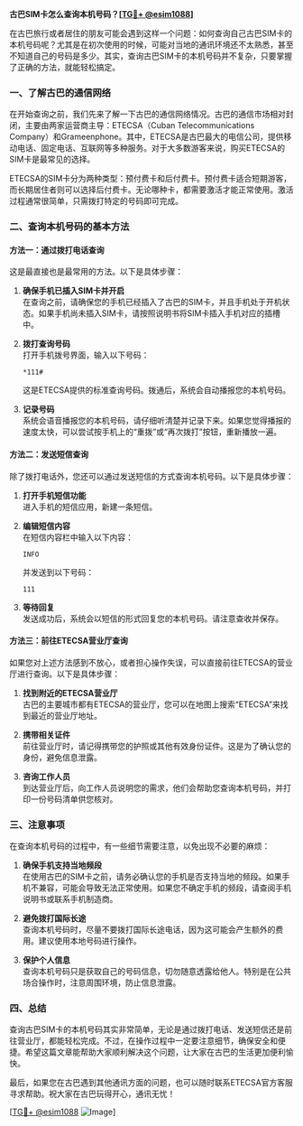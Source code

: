 **古巴SIM卡怎么查询本机号码？[[TG💪+ @esim1088](https://t.me/s/esim1088)]**

在古巴旅行或者居住的朋友可能会遇到这样一个问题：如何查询自己古巴SIM卡的本机号码呢？尤其是在初次使用的时候，可能对当地的通讯环境还不太熟悉，甚至不知道自己的号码是多少。其实，查询古巴SIM卡的本机号码并不复杂，只要掌握了正确的方法，就能轻松搞定。

### 一、了解古巴的通信网络

在开始查询之前，我们先来了解一下古巴的通信网络情况。古巴的通信市场相对封闭，主要由两家运营商主导：ETECSA（Cuban Telecommunications Company）和Grameenphone。其中，ETECSA是古巴最大的电信公司，提供移动电话、固定电话、互联网等多种服务。对于大多数游客来说，购买ETECSA的SIM卡是最常见的选择。

ETECSA的SIM卡分为两种类型：预付费卡和后付费卡。预付费卡适合短期游客，而长期居住者则可以选择后付费卡。无论哪种卡，都需要激活才能正常使用。激活过程通常很简单，只需拨打特定的号码即可完成。

### 二、查询本机号码的基本方法

#### 方法一：通过拨打电话查询

这是最直接也是最常用的方法。以下是具体步骤：

1. **确保手机已插入SIM卡并开启**  
   在查询之前，请确保您的手机已经插入了古巴的SIM卡，并且手机处于开机状态。如果手机尚未插入SIM卡，请按照说明书将SIM卡插入手机对应的插槽中。

2. **拨打查询号码**  
   打开手机拨号界面，输入以下号码：
   ```
   *111#
   ```
   这是ETECSA提供的标准查询号码。拨通后，系统会自动播报您的本机号码。

3. **记录号码**  
   系统会语音播报您的本机号码，请仔细听清楚并记录下来。如果您觉得播报的速度太快，可以尝试按手机上的“重拨”或“再次拨打”按钮，重新播放一遍。

#### 方法二：发送短信查询

除了拨打电话外，您还可以通过发送短信的方式查询本机号码。以下是具体步骤：

1. **打开手机短信功能**  
   进入手机的短信应用，新建一条短信。

2. **编辑短信内容**  
   在短信内容栏中输入以下内容：
   ```
   INFO
   ```
   并发送到以下号码：
   ```
   111
   ```

3. **等待回复**  
   发送成功后，系统会以短信的形式回复您的本机号码。请注意查收并保存。

#### 方法三：前往ETECSA营业厅查询

如果您对上述方法感到不放心，或者担心操作失误，可以直接前往ETECSA的营业厅进行查询。以下是具体步骤：

1. **找到附近的ETECSA营业厅**  
   古巴的主要城市都有ETECSA的营业厅，您可以在地图上搜索“ETECSA”来找到最近的营业厅地址。

2. **携带相关证件**  
   前往营业厅时，请记得携带您的护照或其他有效身份证件。这是为了确认您的身份，避免信息泄露。

3. **咨询工作人员**  
   到达营业厅后，向工作人员说明您的需求，他们会帮助您查询本机号码，并打印一份号码清单供您核对。

### 三、注意事项

在查询本机号码的过程中，有一些细节需要注意，以免出现不必要的麻烦：

1. **确保手机支持当地频段**  
   在使用古巴的SIM卡之前，请务必确认您的手机是否支持当地的频段。如果手机不兼容，可能会导致无法正常使用。如果您不确定手机的频段，请查阅手机说明书或联系手机制造商。

2. **避免拨打国际长途**  
   查询本机号码时，尽量不要拨打国际长途电话，因为这可能会产生额外的费用。建议使用本地号码进行操作。

3. **保护个人信息**  
   查询本机号码只是获取自己的号码信息，切勿随意透露给他人。特别是在公共场合操作时，注意周围环境，防止信息泄露。

### 四、总结

查询古巴SIM卡的本机号码其实非常简单，无论是通过拨打电话、发送短信还是前往营业厅，都能轻松完成。不过，在操作过程中一定要注意细节，确保安全和便捷。希望这篇文章能帮助大家顺利解决这个问题，让大家在古巴的生活更加便利愉快。

最后，如果您在古巴遇到其他通讯方面的问题，也可以随时联系ETECSA官方客服寻求帮助。祝大家在古巴玩得开心，通讯无忧！

[[TG💪+ @esim1088](https://t.me/s/esim1088) ![Image](https://i.postimg.cc/4NQfJmqS/Snipaste-2025-05-13-00-14-12.png)]